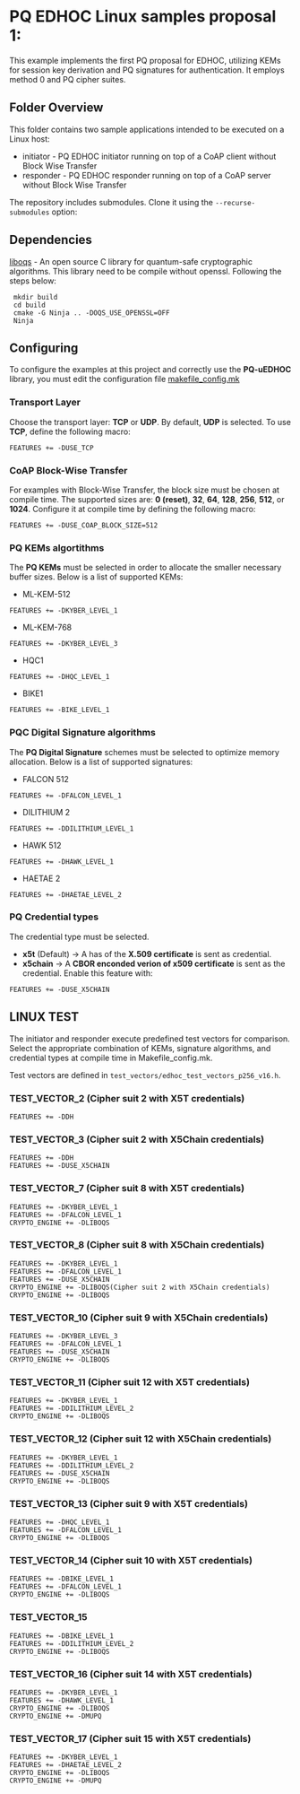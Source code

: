 # PQ EDHOC Linux samples proposal 1: 

This example implements the first PQ proposal for EDHOC, utilizing KEMs for session key derivation and PQ signatures for authentication. It employs method 0 and PQ cipher suites.

## Folder Overview
This folder contains two sample applications intended to be executed on a Linux host:
-  initiator - PQ EDHOC initiator running on top of a CoAP client without Block Wise Transfer
-  responder - PQ EDHOC responder running on top of a CoAP server without Block Wise Transfer

The repository includes submodules. Clone it using the `--recurse-submodules` option:
## Dependencies 
[liboqs](https://github.com/open-quantum-safe/liboqs) - An open source C library for quantum-safe cryptographic algorithms. This library need to be compile without openssl. Following the steps below:
```
 mkdir build
 cd build
 cmake -G Ninja .. -DOQS_USE_OPENSSL=OFF
 Ninja 
```

## Configuring
To configure the examples at this project and correctly use the **PQ-uEDHOC** library, you must edit the configuration file [makefile_config.mk](makefile_config.mk)

### Transport Layer
Choose the transport layer: **TCP** or **UDP**. By default, **UDP** is selected. To use **TCP**, define the following macro:
```
FEATURES += -DUSE_TCP 
```
### CoAP Block-Wise Transfer 
For examples with Block-Wise Transfer, the block size must be chosen at compile time. The supported sizes are: **0 (reset)**, **32**, **64**, **128**, **256**, **512**, or **1024**. Configure it at compile time by defining the following macro:
```
FEATURES += -DUSE_COAP_BLOCK_SIZE=512 
```
### PQ KEMs algortithms
The **PQ KEMs** must be selected in order to allocate the smaller necessary buffer sizes. Below is a list of supported KEMs:

- ML-KEM-512
```
FEATURES += -DKYBER_LEVEL_1
```
- ML-KEM-768   
```
FEATURES += -DKYBER_LEVEL_3
```
- HQC1 
```
FEATURES += -DHQC_LEVEL_1
```
- BIKE1 
```
FEATURES += -BIKE_LEVEL_1
```

### PQC Digital Signature algorithms
The **PQ Digital Signature** schemes  must be selected to optimize memory allocation. Below is a list of supported signatures:

- FALCON 512
```
FEATURES += -DFALCON_LEVEL_1
```
- DILITHIUM 2
```
FEATURES += -DDILITHIUM_LEVEL_1
```
- HAWK 512
```
FEATURES += -DHAWK_LEVEL_1
```
- HAETAE 2
```
FEATURES += -DHAETAE_LEVEL_2
```

### PQ Credential types
The credential type must be selected.
- **x5t**  (Default) -> A has of the **X.509 certificate** is sent as credential.
- **x5chain** ->  A **CBOR enconded verion of x509 certificate** is sent as the credential. Enable this feature with:
```
FEATURES += -DUSE_X5CHAIN
```

## LINUX TEST 
The initiator and responder execute predefined test vectors for comparison. Select the appropriate combination of KEMs, signature algorithms, and credential types at compile time in Makefile_config.mk.

Test vectors are defined in `test_vectors/edhoc_test_vectors_p256_v16.h`.

### TEST_VECTOR_2 (Cipher suit 2 with X5T credentials)
```
FEATURES += -DDH
```
### TEST_VECTOR_3 (Cipher suit 2 with X5Chain credentials)
```
FEATURES += -DDH
FEATURES += -DUSE_X5CHAIN
```
### TEST_VECTOR_7 (Cipher suit 8 with X5T credentials)
```
FEATURES += -DKYBER_LEVEL_1
FEATURES += -DFALCON_LEVEL_1
CRYPTO_ENGINE += -DLIBOQS
```
### TEST_VECTOR_8 (Cipher suit 8 with X5Chain credentials)
```
FEATURES += -DKYBER_LEVEL_1
FEATURES += -DFALCON_LEVEL_1
FEATURES += -DUSE_X5CHAIN
CRYPTO_ENGINE += -DLIBOQS(Cipher suit 2 with X5Chain credentials)
CRYPTO_ENGINE += -DLIBOQS
```

### TEST_VECTOR_10 (Cipher suit 9 with X5Chain credentials)
```
FEATURES += -DKYBER_LEVEL_3
FEATURES += -DFALCON_LEVEL_1
FEATURES += -DUSE_X5CHAIN
CRYPTO_ENGINE += -DLIBOQS
```

### TEST_VECTOR_11 (Cipher suit 12 with X5T credentials)
```
FEATURES += -DKYBER_LEVEL_1
FEATURES += -DDILITHIUM_LEVEL_2
CRYPTO_ENGINE += -DLIBOQS
```

### TEST_VECTOR_12 (Cipher suit 12 with X5Chain credentials)
```
FEATURES += -DKYBER_LEVEL_1
FEATURES += -DDILITHIUM_LEVEL_2
FEATURES += -DUSE_X5CHAIN
CRYPTO_ENGINE += -DLIBOQS
```

### TEST_VECTOR_13 (Cipher suit 9 with X5T credentials)
```
FEATURES += -DHQC_LEVEL_1
FEATURES += -DFALCON_LEVEL_1
CRYPTO_ENGINE += -DLIBOQS
```

### TEST_VECTOR_14 (Cipher suit 10 with X5T credentials)
```
FEATURES += -DBIKE_LEVEL_1
FEATURES += -DFALCON_LEVEL_1
CRYPTO_ENGINE += -DLIBOQS
```

### TEST_VECTOR_15 
```
FEATURES += -DBIKE_LEVEL_1
FEATURES += -DDILITHIUM_LEVEL_2
CRYPTO_ENGINE += -DLIBOQS
```

### TEST_VECTOR_16 (Cipher suit 14 with X5T credentials)
```
FEATURES += -DKYBER_LEVEL_1
FEATURES += -DHAWK_LEVEL_1
CRYPTO_ENGINE += -DLIBOQS
CRYPTO_ENGINE += -DMUPQ 
```

### TEST_VECTOR_17 (Cipher suit 15 with X5T credentials)
```
FEATURES += -DKYBER_LEVEL_1
FEATURES += -DHAETAE_LEVEL_2
CRYPTO_ENGINE += -DLIBOQS
CRYPTO_ENGINE += -DMUPQ 
```
